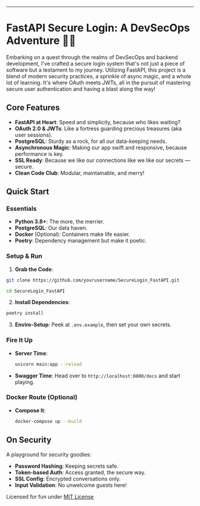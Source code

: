 ---

# FastAPI Secure Login: A DevSecOps Adventure 🚀🔐

Embarking on a quest through the realms of DevSecOps and backend development, I've crafted a secure login system that's not just a piece of software but a testament to my journey. Utilizing FastAPI, this project is a blend of modern security practices, a sprinkle of async magic, and a whole lot of learning. It's where OAuth meets JWTs, all in the pursuit of mastering secure user authentication and having a blast along the way!

## Core Features

- **FastAPI at Heart**: Speed and simplicity, because who likes waiting?
- **OAuth 2.0 & JWTs**: Like a fortress guarding precious treasures (aka user sessions).
- **PostgreSQL**: Sturdy as a rock, for all our data-keeping needs.
- **Asynchronous Magic**: Making our app swift and responsive, because performance is key.
- **SSL Ready**: Because we like our connections like we like our secrets — secure.
- **Clean Code Club**: Modular, maintainable, and merry!

## Quick Start

### Essentials

- **Python 3.8+**: The more, the merrier.
- **PostgreSQL**: Our data haven.
- **Docker** (Optional): Containers make life easier.
- **Poetry**: Dependency management but make it poetic.

### Setup & Run

1. **Grab the Code**:
  ```bash
  git clone https://github.com/yourusername/SecureLogin_FastAPI.git
  ```
  ```bash
  cd SecureLogin_FastAPI
  ```
  
2. **Install Dependencies**:
  ```bash  
  poetry install
  ```
3. **Enviro-Setup**:
   Peek at `.env.example`, then set your own secrets.

### Fire It Up

- **Server Time**:
  ```bash
  uvicorn main:app --reload
  ```
- **Swagger Time**:
  Head over to `http://localhost:8000/docs` and start playing.

### Docker Route (Optional)

- **Compose It**:
  ```bash
  docker-compose up --build
  ``` 

## On Security

A playground for security goodies:
- **Password Hashing**: Keeping secrets safe.
- **Token-based Auth**: Access granted, the secure way.
- **SSL Config**: Encrypted conversations only.
- **Input Validation**: No unwelcome guests here!


Licensed for fun under [MIT License](LICENSE)
